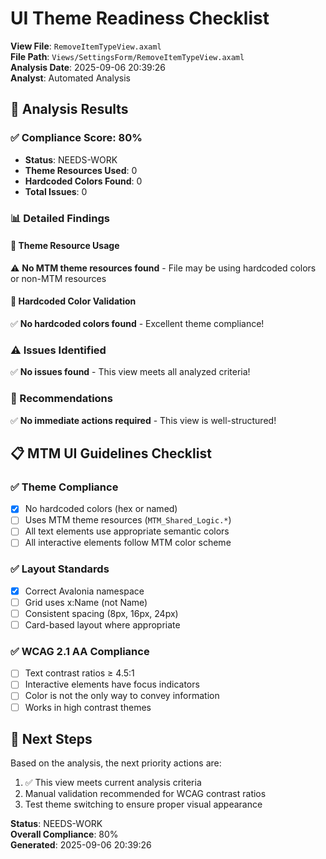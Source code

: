 # UI Theme Readiness Checklist

**View File**: `RemoveItemTypeView.axaml`  
**File Path**: `Views/SettingsForm/RemoveItemTypeView.axaml`  
**Analysis Date**: 2025-09-06 20:39:26  
**Analyst**: Automated Analysis  

## 🎯 Analysis Results

### ✅ Compliance Score: 80%
- **Status**: NEEDS-WORK
- **Theme Resources Used**: 0
- **Hardcoded Colors Found**: 0
- **Total Issues**: 0

### 📊 Detailed Findings

#### 🎨 Theme Resource Usage
⚠️ **No MTM theme resources found** - File may be using hardcoded colors or non-MTM resources

#### 🚫 Hardcoded Color Validation
✅ **No hardcoded colors found** - Excellent theme compliance!

### ⚠️ Issues Identified
✅ **No issues found** - This view meets all analyzed criteria!

### 🔧 Recommendations
✅ **No immediate actions required** - This view is well-structured!

## 📋 MTM UI Guidelines Checklist

### ✅ Theme Compliance
- [x] No hardcoded colors (hex or named)
- [ ] Uses MTM theme resources (`MTM_Shared_Logic.*`)
- [ ] All text elements use appropriate semantic colors
- [ ] All interactive elements follow MTM color scheme

### ✅ Layout Standards  
- [x] Correct Avalonia namespace
- [ ] Grid uses x:Name (not Name)
- [ ] Consistent spacing (8px, 16px, 24px)
- [ ] Card-based layout where appropriate

### ✅ WCAG 2.1 AA Compliance
- [ ] Text contrast ratios ≥ 4.5:1
- [ ] Interactive elements have focus indicators  
- [ ] Color is not the only way to convey information
- [ ] Works in high contrast themes

## 🎯 Next Steps

Based on the analysis, the next priority actions are:

1. ✅ This view meets current analysis criteria
2. Manual validation recommended for WCAG contrast ratios
3. Test theme switching to ensure proper visual appearance

**Status**: NEEDS-WORK  
**Overall Compliance**: 80%  
**Generated**: 2025-09-06 20:39:26
